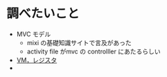 # 調べたいこと

- MVC モデル
  - mixi の基礎知識サイトで言及があった
  - activity file がmvc の controlller にあたるらしい
- [VM，レジスタ](<http://mixi-inc.github.io/AndroidTraining/introductions/1.01.about-android-os.html>)
- 

